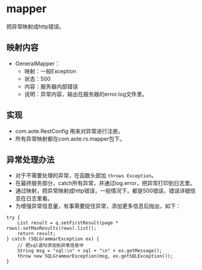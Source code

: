 # mapper

把异常映射成http错误。

## 映射内容

- GeneralMapper：
  * 映射：一般Exception
  * 状态：500
  * 内容：服务器内部错误
  * 说明：异常内容，输出在服务器的error.log文件里。
  
## 实现

- com.aote.RestConfig 用来对异常进行注册。
- 所有异常映射都在com.aote.rs.mapper包下。

## 异常处理办法

- 对于不需要处理的异常，在函数头部加 `throws Exception`。
- 在最终服务部分，catch所有异常，并通过log.error，把异常打印到日志里。
- 通过映射，把异常映射成http错误，一般情况下，都是500错误，错误详细信息在日志里看。
- 为增强异常信息量，有事需要捉住异常，添加更多信息后抛出，如下：

```
try {
	List result = q.setFirstResult(page * rows).setMaxResults(rows).list();
	return result;
} catch (SQLGrammarException ex) {
	// 把sql语句添加到异常信息中
	String msg = "sql:\n" + sql + "\n" + ex.getMessage();
	throw new SQLGrammarException(msg, ex.getSQLException());
}
```